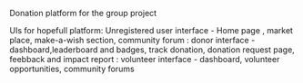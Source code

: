 Donation platform for the group project

UIs for hopefull platform: Unregistered user interface - Home page , market place, make-a-wish section, community forum
                         : donor interface - dashboard,leaderboard and badges, track donation, donation request page, feebback and impact report
                         : volunteer interface - dashboard, volunteer opportunities, community forums
